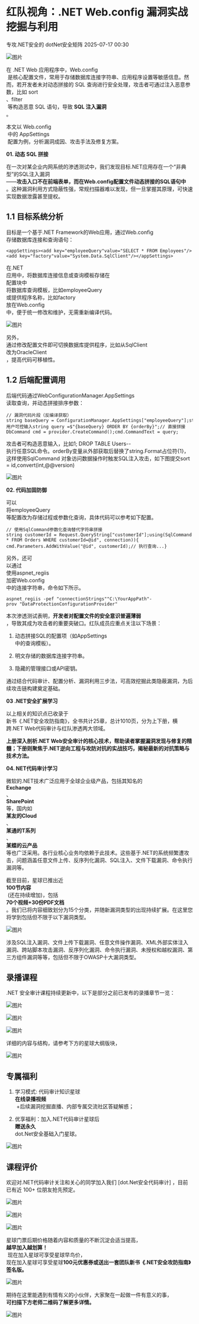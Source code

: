 #  红队视角：.NET Web.config 漏洞实战挖掘与利用  
专攻.NET安全的  dotNet安全矩阵   2025-07-17 00:30  
  
![图片](https://mmbiz.qpic.cn/mmbiz_gif/NO8Q9ApS1YibJO9SDRBvE01T4A1oYJXlTBTMvb7KbAf7z9hY3VQUeayWI61XqQ0ricUQ8G1FykKHBNwCqpV792qg/640?wx_fmt=gif&from=appmsg&wxfrom=5&wx_lazy=1&tp=webp "")  
  
在 .NET Web 应用程序中，Web.config  
 是核心配置文件，常用于存储数据库连接字符串、应用程序设置等敏感信息。然而，若开发者未对动态拼接的 SQL 查询进行安全处理，攻击者可通过注入恶意参数，比如 sort  
、filter  
 等构造恶意 SQL 语句，导致 **SQL 注入漏洞**  
。  
  
本文以 Web.config  
 中的 AppSettings  
 配置为例，分析漏洞成因、攻击手法及修复方案。  
  
**01. 动态 SQL 拼接**  
  
  
  
在一次对某企业内网系统的渗透测试中，我们发现目标.NET应用存在一个“非典型”的SQL注入漏洞  
——**攻击入口不在前端表单，而在Web.config配置文件动态拼接的SQL语句中**  
。这种漏洞利用方式隐蔽性强，常规扫描器难以发现，但一旦掌握其原理，可快速实现数据泄露甚至提权。  
## 1.1 目标系统分析  
  
目标是一个基于.NET Framework的Web应用，通过Web.config  
存储数据库连接和查询语句：  
  
```
<appSettings><add key="employeeQuery"value="SELECT * FROM Employees"/><add key="factory"value="System.Data.SqlClient"/></appSettings>
```  
  
  
在.NET  
应用中，将数据库连接信息或查询模板存储在<appSettings>  
配置块中  
将数据库查询模板，比如employeeQuery   
或提供程序名称，比如factory  
放在Web.config  
中，便于统一修改和维护，无需重新编译代码。  
  
![图片](https://mmbiz.qpic.cn/mmbiz_png/NO8Q9ApS1YibsOwqtWQLYbZbicvL6OZUfypIZjR4iabXo0icwt84V2tDSCbprsxAcjNCMCcicfu48u5tPicUZ2O9gtjQ/640?wx_fmt=png&tp=wxpic&wxfrom=5&wx_lazy=1 "")  
  
另外，  
通过修改配置文件即可切换数据库提供程序，比如从SqlClient  
改为OracleClient  
，提高代码可移植性。  
## 1.2 后端配置调用  
  
后端代码通过WebConfigurationManager.AppSettings  
读取查询，并动态拼接排序参数：  
  
```
// 漏洞代码片段（反编译获取）string baseQuery = ConfigurationManager.AppSettings["employeeQuery"];string orderBy = Request.QueryString["sort"];// 用户可控输入string query =$"{baseQuery} ORDER BY {orderBy}";// 直接拼接DbCommand cmd = provider.CreateCommand();cmd.CommandText = query;
```  
  
  
攻击者可构造恶意输入，比如1; DROP TABLE Users--   
执行任意SQL命令。orderBy变量从外部获取后替换了string.Format占位符{1}，这样使用SqlCommand 对象访问数据操作时触发SQL注入攻击，如下图提交sort = id,convert(int,@@version)  
  
![图片](https://mmbiz.qpic.cn/mmbiz_png/NO8Q9ApS1YibsOwqtWQLYbZbicvL6OZUfyzSarkxYPIxngKFEfculywP6ovtQpUazMXSOHjSwGxjxic0HxyH1K9Lw/640?wx_fmt=png&tp=wxpic&wxfrom=5&wx_lazy=1 "")  
  
**02. 代码加固防御**  
  
  
  
可以  
将employeeQuery  
等配置改为存储过程或参数化查询，具体代码可以参考如下配置。  
  
```
// 使用SqlCommand参数化查询替代字符串拼接string customerId = Request.QueryString["customerId"];using(SqlCommand cmd =newSqlCommand("SELECT * FROM Orders WHERE customerId=@id", connection)){    cmd.Parameters.AddWithValue("@id", customerId);// 执行查询...}
```  
  
  
另外，还可  
以通过  
使用aspnet_regiis  
加密Web.config  
中的连接字符串，命令如下所示。  
  
```
aspnet_regiis -pef "connectionStrings""C:\YourAppPath"-prov "DataProtectionConfigurationProvider"
```  
  
  
本次渗透测试表明，**开发者对配置文件的安全意识普遍薄弱**  
，导致其成为攻击者的重要突破口。红队成员应重点关注以下场景：  
1. 动态拼接SQL的配置项（如AppSettings  
中的查询模板）。  
  
1. 明文存储的数据库连接字符串。  
  
1. 隐藏的管理接口或API密钥。  
  
通过结合代码审计、配置分析、漏洞利用三步法，可高效挖掘此类隐蔽漏洞，为后续攻击链构建奠定基础。  
  
**03 .NET安全扩展学习**  
  
  
  
以上相关的知识点已收录于  
新书《.NET安全攻防指南》，全书共计25章，总计1010页，分为上下册，横跨.NET Web代码审计与红队渗透两大领域。  
  
  
**上册深入剖析.NET Web安全审计的核心技术，帮助读者掌握漏洞发现与修复的精髓；下册则聚焦于.NET逆向工程与攻防对抗的实战技巧，揭秘最新的对抗策略与技术方法。**  
  
  
**04. NET代码审计学习**  
  
  
  
微软的.NET技术广泛应用于全球企业级产品，包括其知名的  
**Exchange**  
、  
**SharePoint**  
等，国内如   
**某友的Cloud**  
、  
**某通的T系列**  
、  
**某蝶的云产品**  
等也广泛采用。各行业核心业务均依赖于此技术。这些基于.NET的系统频繁遭攻击，问题涵盖任意文件上传、反序列化漏洞、SQL注入、文件下载漏洞、命令执行漏洞等。  
  
截至目前，星球已推出近  
**100节内容**  
 (还在持续增加)，包括  
**70个视频+30份PDF文档**  
。我们已将内容细致划分为15个分类，并随新漏洞类型的出现持续扩展。在这里您将学到包括但不限于以下漏洞类型。  
  
![图片](https://mmbiz.qpic.cn/mmbiz_png/NO8Q9ApS1Y8fTUcmnHC8g2WjE6SZJIjwdR00lAaNpUuDDlI6Gk1uEEPZxUMlb4FkDvOBLYq92InlzpwmzWeibjQ/640?wx_fmt=other&from=appmsg&wxfrom=5&wx_lazy=1&wx_co=1&tp=webp "")  
  
涉及SQL注入漏洞、文件上传下载漏洞、任意文件操作漏洞、XML外部实体注入漏洞、跨站脚本攻击漏洞、反序列化漏洞、命令执行漏洞、未授权和越权漏洞、第三方组件漏洞等等，包括但不限于OWASP十大漏洞类型。  
## 录播课程  
  
.NET 安全审计课程持续更新中，以下是部分之前已发布的录播章节一览：  
  
![图片](https://mmbiz.qpic.cn/mmbiz_png/NO8Q9ApS1Yibdj3KYaF00X2bGYuNOtgy4f52PoAhNBncyZbichYhQhC9jZDzOGgf3ccgPhe989oDQ2KNicqOqicNfA/640?wx_fmt=png&from=appmsg&wxfrom=5&wx_lazy=1&wx_co=1&tp=webp "")  
  
![图片](https://mmbiz.qpic.cn/mmbiz_jpg/NO8Q9ApS1Y957merlTtwicjBNpebciaGk6ibxKLWWtPxiaqPSXXHsC7B9gYksV9oeh4yVZXK1SVm2FYuohwiccaDTVw/640?wx_fmt=jpeg&from=appmsg&wxfrom=5&wx_lazy=1&wx_co=1&tp=webp "")  
  
![图片](https://mmbiz.qpic.cn/mmbiz_jpg/NO8Q9ApS1Y957merlTtwicjBNpebciaGk6ib19K0eiaiaIRwiaPYicSPBFydnjwUib6MliaZjibic4ezIPhrGwUPxcianaWbUA/640?wx_fmt=jpeg&from=appmsg&wxfrom=5&wx_lazy=1&wx_co=1&tp=webp "")  
  
详细的内容与结构，请参考下方的星球大纲版块，  
  
![图片](https://mmbiz.qpic.cn/mmbiz_png/NO8Q9ApS1Y8fTUcmnHC8g2WjE6SZJIjwMahhN19jbtUiax5UWVU0R3n4eick9XQEHyf3lhjE3wvCic9ZFD3h9tWsQ/640?wx_fmt=other&from=appmsg&wxfrom=5&wx_lazy=1&wx_co=1&tp=webp "")  
## 专属福利  
  
1. 学习模式: 代码审计知识星球  
**在线录播视频**  
 +后续漏洞挖掘直播、内部专属交流社区答疑解惑；  
  
2. 优享福利：加入.NET代码审计星球后  
**赠送永久**  
dot.Net安全基础入门星球。  
  
![图片](https://mmbiz.qpic.cn/mmbiz_png/NO8Q9ApS1YibkE3ACnPUtfbn99XZmI6ANI9DCxS2KHkqiaXBk22ZevuRm08onmEibIUvdEy5zJGCoHg4HAsrgQ22w/640?wx_fmt=other&from=appmsg&wxfrom=5&wx_lazy=1&wx_co=1&tp=webp "")  
## 课程评价  
  
欢迎对.NET代码审计关注和关心的同学加入我们 [dot.Net安全代码审计] ，目前已有近 100+ 位朋友抢先预定。  
  
![图片](https://mmbiz.qpic.cn/mmbiz_jpg/NO8Q9ApS1YibEfvTKP231YekyMbc9jeicFuh0aAYDSicAg36pkFaC2P1KW0L5NV1HOssmysrPnrP1fzr2rFOmy8lA/640?wx_fmt=other&from=appmsg&wxfrom=5&wx_lazy=1&wx_co=1&tp=webp "")  
  
  
![图片](https://mmbiz.qpic.cn/mmbiz_png/NO8Q9ApS1Yicg4uU8WY8RBMv1Ofe7sfGnpcCfEUPuS43icYEwibLpibKKKdLHr6PsQic3VDl3ibyfOB3P0RvBW882g4Q/640?wx_fmt=png&from=appmsg&wxfrom=5&wx_lazy=1&wx_co=1&tp=webp "")  
  
![图片](https://mmbiz.qpic.cn/mmbiz_png/NO8Q9ApS1Yicg4uU8WY8RBMv1Ofe7sfGnyoVeAYtJVBnLCiaxsQibuJEK5bR98xBUQBVicfKCVlOqffxXfeFxVwgTA/640?wx_fmt=png&from=appmsg&wxfrom=5&wx_lazy=1&wx_co=1&tp=webp "")  
  
星球门票后期价格随着内容和质量的不断沉淀会适当提高，  
**越早加入越划算！**  
 现在加入星球可享受星球早鸟价，  
现在加入星球可享受星球**100元优惠券或送出一套团队新书《.NET安全攻防指南》签名版。**  
  
![图片](https://mmbiz.qpic.cn/mmbiz_png/NO8Q9ApS1Yibdj3KYaF00X2bGYuNOtgy4rhJaTibVRribgwxcLlUDNJmgPWTWiaAPxsQUVl2ticHg8ZMNLrIVR7JeFA/640?wx_fmt=png&from=appmsg&wxfrom=5&wx_lazy=1&wx_co=1&tp=webp "")  
  
期待在这里能遇到有情有义的小伙伴，大家聚在一起做一件有意义的事，  
**可扫描下方老师二维码了解更多详情。**  
  
![图片](https://mmbiz.qpic.cn/mmbiz_png/NO8Q9ApS1YibkE3ACnPUtfbn99XZmI6ANBJ4t8XC4ibbWjhzj0447zAJcWgwV9wcDhcibNiax3P7iagSYwn31GEkTBw/640?wx_fmt=other&from=appmsg&wxfrom=5&wx_lazy=1&wx_co=1&tp=webp "")  
  
